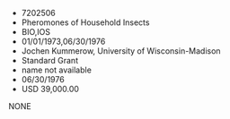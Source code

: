 * 7202506
* Pheromones of Household Insects
* BIO,IOS
* 01/01/1973,06/30/1976
* Jochen Kummerow, University of Wisconsin-Madison
* Standard Grant
*   name not available
* 06/30/1976
* USD 39,000.00

NONE